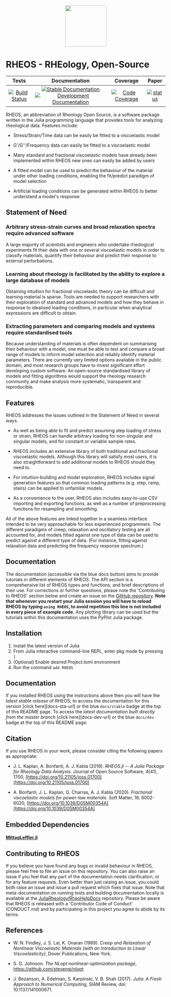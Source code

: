 ﻿<a name="logo"/>
<div align="center">
<img src="https://raw.githubusercontent.com/JuliaRheology/RHEOS.jl/master/docs/src/assets/logo.png" height="130"></img>
</a>
</div>
<!-- delim -->

# RHEOS - RHEology, Open-Source

|**Tests**|**Documentation**|**Coverage**|**Paper**|
|:-------------:|:---------------:|:---------------:|:-------:|
| [![Build Status](https://github.com/JuliaRheology/RHEOS.jl/workflows/CI/badge.svg)](https://travis-ci.org/JuliaRheology/RHEOS.jl) | [![Stable Documentation](https://img.shields.io/badge/docs-stable-blue.svg)](https://JuliaRheology.github.io/RHEOS.jl/stable) [![Development Documentation](https://img.shields.io/badge/docs-dev-blue.svg)](https://JuliaRheology.github.io/RHEOS.jl/dev) | [![Code Coverage](https://codecov.io/gh/JuliaRheology/RHEOS.jl/branch/master/graph/badge.svg)](https://codecov.io/gh/JuliaRheology/RHEOS.jl) | [![status](https://joss.theoj.org/papers/553250d815e1990db1b89c742854c71a/status.svg)](https://joss.theoj.org/papers/553250d815e1990db1b89c742854c71a) |

RHEOS, an abbreviation of Rheology Open Source, is a software package written in the Julia programming language that provides tools for analyzing rheological data. Features include:

- Stress/Strain/Time data can be easily be fitted to a viscoelastic model

- G'/G''/Frequency data can easily be fitted to a viscoelastic model

- Many standard and fractional viscoelastic models have already been implemented within RHEOS new ones can easily be added by users

- A fitted model can be used to predict the behaviour of the material under other loading conditions, enabling the fit/predict paradigm of model selection

- Artificial loading conditions can be generated within RHEOS to better understand a model's response

## Statement of Need

### Arbitrary stress-strain curves and broad relaxation spectra require advanced software

A large majority of scientists and engineers who undertake rheological experiments fit their data with one or several viscoelastic models in order to classify materials, quantify their behaviour and predict their response to external perturbations.

### Learning about rheology is facilitated by the ability to explore a large database of models

Obtaining intuition for fractional viscoelastic theory can be difficult and learning material is sparse. Tools are needed to support researchers with their exploration of standard and advanced models and how they behave in response to idealised loading conditions, in particular when analytical expressions are difficult to obtain.


### Extracting parameters and comparing models and systems require standardised tools

Because understanding of materials is often dependent on summarising their behaviour with a model, one must be able to test and compare a broad range of models to inform model selection and reliably identify material parameters. There are currently very limited options available in the public domain, and most research groups have to invest significant effort developing custom software. An open-source standardised library of models and fitting algorithms would support the rheology research community and make analysis more systematic, transparent and reproducible.

## Features

RHEOS addresses the issues outlined in the Statement of Need in several ways.

- As well as being able to fit and predict assuming step loading of stress or strain, RHEOS can handle arbitrary loading for non-singular and singular models, and for constant or variable sample rates.

- RHEOS includes an extensive library of both traditional and fractional viscoelastic models. Although this library will satisfy most users, it is also straightforward to add additional models to RHEOS should they need to.

- For intuition-building and model exploration, RHEOS includes signal generation features so that common loading patterns (e.g. step, ramp, stairs) can be applied to unfamiliar models.

- As a convenience to the user, RHEOS also includes easy-to-use CSV importing and exporting functions, as well as a number of preprocessing functions for resampling and smoothing.

All of the above features are linked together in a seamless interface intended to be very approachable for less experienced programmers. The different paradigms of creep, relaxation and oscillatory testing are all accounted for, and models fitted against one type of data can be used to predict against a different type of data. (For instance, fitting against relaxation data and predicting the frequency response spectrum.)

## Documentation
The documentation (accessible via the blue docs button) aims to provide tutorials in different elements of RHEOS. The API section is a comprehensive list of RHEOS types and functions, and brief descriptions of their use. For corrections or further questions, please note the 'Contributing to RHEOS' section below and create an issue on the [GitHub repository](https://github.com/JuliaRheology/RHEOS.jl). **Note that whenever you restart your Julia session you will have to reload RHEOS by typing `using RHEOS`, to avoid repetition this line is not included in every piece of example code.**  Any plotting library can be used but the tutorials within this documentation uses the PyPlot Julia package.

## Installation
1. Install the latest version of Julia
2. From Julia interactive command-line REPL, enter pkg mode by pressing ```]```
3. (Optional) Enable desired Project.toml environment
4. Run the command ```add RHEOS```

## Documentation
If you installed RHEOS using the instructions above then you will have the _latest stable release_ of RHEOS; to access the documentation for this version [click here][docs-sta-url] or the blue `docs/stable` badge at the top of this README page. To access the _latest documentation built directly from the master branch_ [click here][docs-dev-url] or the blue `docs/dev` badge at the top of this README page. 

## Citation
If you use RHEOS in your work, please consider citing the following papers as appropriate:

+ J. L. Kaplan, A. Bonfanti, A. J. Kabla (2019). _RHEOS.jl -- A Julia Package for Rheology Data Analysis_. Journal of Open Source Software, 4(41), 1700, [https://doi.org/10.21105/joss.01700](https://doi.org/10.21105/joss.01700)

+ A. Bonfanti, J. L. Kaplan, G. Charras, A. J. Kabla (2020). _Fractional viscoelastic models for power-law materials_. Soft Matter, 16, 6002-6020, [https://doi.org/10.1039/D0SM00354A](https://doi.org/10.1039/D0SM00354A)

## Embedded Dependencies
#### [MittagLeffler.jl](https://github.com/jlapeyre/MittagLeffler.jl)

## Contributing to RHEOS
If you believe you have found any bugs or invalid behaviour in RHEOS, please feel free to file an issue on this repository. You can also raise an issue if you feel that any part of the documentation needs clarification, or for any feature requests. Even better than just raising an issue, you could both raise an issue and issue a pull request which fixes that issue. Note that meta-documentation on running tests and building documentation locally is available at the [JuliaRheology/RheoHelpDocs](https://github.com/JuliaRheology/RheoHelpDocs) repository. Please be aware that RHEOS is released with a 'Contributor Code of Conduct' (CONDUCT.md) and by participating in this project you agree to abide by its terms.

## References
+ W. N. Findley, J. S. Lai, K. Onaran (1989). *Creep and Relaxation of Nonlinear Viscoelastic Materials (with an Introduction to Linear Viscoelasticity)*, Dover Publications, New York. 

+ S. G. Johnson. *The NLopt nonlinear-optimization package*, https://github.com/stevengj/nlopt

+ J. Bezanson, A. Edelman, S. Karpinski, V. B. Shah (2017). *Julia: A Fresh Approach to Numerical Computing*, SIAM Review, doi: 10.1137/141000671.